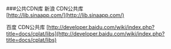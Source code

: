 ###公共CDN库
新浪 CDN公共库    
[http://lib.sinaapp.com/](http://lib.sinaapp.com/)

百度 CDN公共库
[http://developer.baidu.com/wiki/index.php?title=docs/cplat/libs](http://developer.baidu.com/wiki/index.php?title=docs/cplat/libs)
